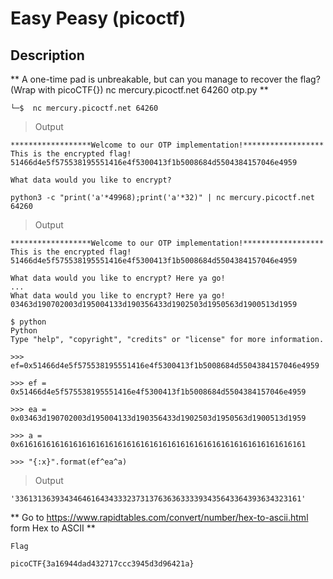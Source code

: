 # Easy Peasy (picoctf)
## Description

** A one-time pad is unbreakable, but can you manage to recover the flag? (Wrap with picoCTF{}) nc mercury.picoctf.net 64260 otp.py **



```
└─$  nc mercury.picoctf.net 64260
```
>Output
```                  
******************Welcome to our OTP implementation!******************
This is the encrypted flag!
51466d4e5f575538195551416e4f5300413f1b5008684d5504384157046e4959

What data would you like to encrypt?

```
```
python3 -c "print('a'*49968);print('a'*32)" | nc mercury.picoctf.net 64260
```
>Output
```
******************Welcome to our OTP implementation!******************
This is the encrypted flag!
51466d4e5f575538195551416e4f5300413f1b5008684d5504384157046e4959

What data would you like to encrypt? Here ya go!
...
What data would you like to encrypt? Here ya go!
03463d190702003d195004133d190356433d1902503d1950563d1900513d1959

```

```
$ python
Python
Type "help", "copyright", "credits" or "license" for more information.
```
```
>>> ef=0x51466d4e5f575538195551416e4f5300413f1b5008684d5504384157046e4959
```
```
>>> ef = 0x51466d4e5f575538195551416e4f5300413f1b5008684d5504384157046e4959
```
```
>>> ea = 0x03463d190702003d195004133d190356433d1902503d1950563d1900513d1959
```
```
>>> a = 0x6161616161616161616161616161616161616161616161616161616161616161
```
```
>>> "{:x}".format(ef^ea^a)
```
>Output
```
'3361313639343464616434333237313763636333393435643364393634323161'
```

** Go to https://www.rapidtables.com/convert/number/hex-to-ascii.html form Hex to ASCII **

``Flag``
```
picoCTF{3a16944dad432717ccc3945d3d96421a}
```
